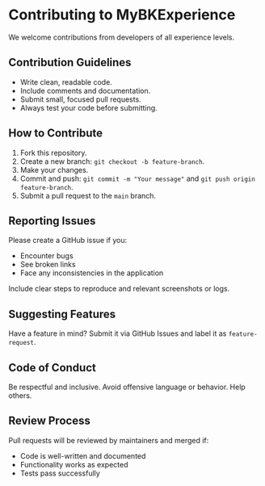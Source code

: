 # Contributing to MyBKExperience

We welcome contributions from developers of all experience levels.

## Contribution Guidelines
- Write clean, readable code.
- Include comments and documentation.
- Submit small, focused pull requests.
- Always test your code before submitting.

## How to Contribute
1. Fork this repository.
2. Create a new branch: `git checkout -b feature-branch`.
3. Make your changes.
4. Commit and push: `git commit -m "Your message"` and `git push origin feature-branch`.
5. Submit a pull request to the `main` branch.

## Reporting Issues
Please create a GitHub issue if you:
- Encounter bugs
- See broken links
- Face any inconsistencies in the application

Include clear steps to reproduce and relevant screenshots or logs.

## Suggesting Features
Have a feature in mind? Submit it via GitHub Issues and label it as `feature-request`.

## Code of Conduct
Be respectful and inclusive. Avoid offensive language or behavior. Help others.

## Review Process
Pull requests will be reviewed by maintainers and merged if:
- Code is well-written and documented
- Functionality works as expected
- Tests pass successfully
